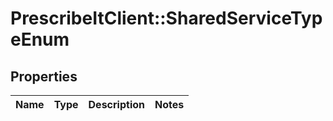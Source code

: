 # PrescribeItClient::SharedServiceTypeEnum

## Properties
Name | Type | Description | Notes
------------ | ------------- | ------------- | -------------

